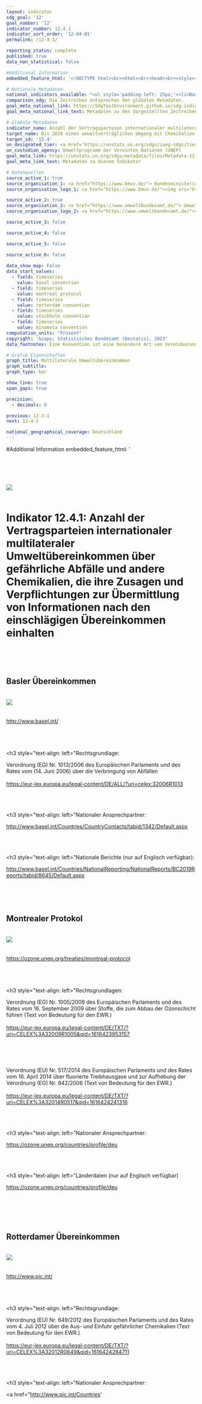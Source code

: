 ```yaml
---
layout: indicator    
sdg_goal: '12'    
goal_number: '12'    
indicator_number: 12.4.1    
indicator_sort_order: '12-04-01'    
permalink: /12-4-1/    

reporting_status: complete    
published: true    
data_non_statistical: false

#Additional Information
embedded_feature_html: '<!DOCTYPE html><br><html><br><head><br><style><br><br>body, h1, h2, h3, h4, h5, h6  {<br>  font-family: Arial, Helvetica, sans-serif; <br>}<br><br>body {<br>  margin-left: 20px;<br>}<br><br>h3 {<br>  margin-top: 5px;<br>  margin-bottom: 0px;<br>  text-align: left;<br>}<br><br>p {<br>  margin-top: 0px;<br>}<br><br>  <br></style><br></head><br><body><br><img src="https://dnstestenvironment.github.io/dns-indicators/public/logos/destatis.png"><br><br><h1>Indikator 12.4.1: Anzahl der Vertragsparteien internationaler multilateraler Umweltübereinkommen über gefährliche Abfälle und andere Chemikalien, die ihre Zusagen und Verpflichtungen zur Übermittlung von Informationen nach den einschlägigen Übereinkommen einhalten</h1><br><br><br><h2>Basler Übereinkommen</h2><br><img src="https://dnstestenvironment.github.io/dns-indicators/public/logos/basel.png"><br><br><br><a href="http://www.basel.int/">http://www.basel.int/</a><br><br><br><br><br><h3 style="text-align: left>"Rechtsgrundlage:</h3><br><p>Verordnung (EG) Nr. 1013/2006 des Europäischen Parlaments und des Rates vom (14. Juni 2006) über die Verbringung von Abfällen<br><br><a href="https://eur-lex.europa.eu/legal-content/DE/ALL/?uri=celex:32006R1013">https://eur-lex.europa.eu/legal-content/DE/ALL/?uri=celex:32006R1013</a></p><br><br><br><h3 style="text-align: left>"Nationaler Ansprechpartner:</h3><br><p><a href="http://www.basel.int/Countries/CountryContacts/tabid/1342/Default.aspx">http://www.basel.int/Countries/CountryContacts/tabid/1342/Default.aspx</a></p><br><br><br><h3 style="text-align: left>"Nationale Berichte (nur auf Englisch verfügbar):</h3><br><p><a href="http://www.basel.int/Countries/NationalReporting/NationalReports/BC2019Reports/tabid/8645/Default.aspx">http://www.basel.int/Countries/NationalReporting/NationalReports/BC2019Reports/tabid/8645/Default.aspx</a></p><br><br><br><h2>Montrealer Protokol</h2><br><img src="https://dnstestenvironment.github.io/dns-indicators/public/logos/montreal.png"><br><br><br><a href="https://ozone.unep.org/treaties/montreal-protocol">https://ozone.unep.org/treaties/montreal-protocol</a><br><br><br><br><br><h3 style="text-align: left>"Rechtsgrundlagen:</h3><br><p>Verordnung (EG) Nr. 1005/2009 des Europäischen Parlaments und des Rates vom 16. September 2009 über Stoffe, die zum Abbau der Ozonschicht führen (Text von Bedeutung für den EWR.)<br><br><a href="https://eur-lex.europa.eu/legal-content/DE/TXT/?uri=CELEX%3A32009R1005&qid=1616423953157">https://eur-lex.europa.eu/legal-content/DE/TXT/?uri=CELEX%3A32009R1005&qid=1616423953157</a></p><br><br><br><p>Verordnung (EU) Nr. 517/2014 des Europäischen Parlaments und des Rates vom 16. April 2014 über fluorierte Treibhausgase und zur Aufhebung der Verordnung (EG) Nr. 842/2006 (Text von Bedeutung für den EWR.)<br><br><a href="https://eur-lex.europa.eu/legal-content/DE/TXT/?uri=CELEX%3A32014R0517&qid=1616424241316">https://eur-lex.europa.eu/legal-content/DE/TXT/?uri=CELEX%3A32014R0517&qid=1616424241316</a></p><br><br><br><h3 style="text-align: left>"Nationaler Ansprechpartner:</h3><br><p><a href="https://ozone.unep.org/countries/profile/deu">https://ozone.unep.org/countries/profile/deu</a></p><br><br><br><h3 style="text-align: left>"Länderdaten (nur auf Englisch verfügbar)</h3><br><p><a href="https://ozone.unep.org/countries/profile/deu">https://ozone.unep.org/countries/profile/deu</a></p><br><br><br><br><h2>Rotterdamer Übereinkommen</h2><br><img src="https://dnstestenvironment.github.io/dns-indicators/public/logos/rotterdam.png"><br><br><br><a href="http://www.pic.int/">http://www.pic.int/</a><br><br><br><br><br><h3 style="text-align: left>"Rechtsgrundlage:</h3><br><p>Verordnung (EU) Nr. 649/2012 des Europäischen Parlaments und des Rates vom 4. Juli 2012 über die Aus- und Einfuhr gefährlicher Chemikalien (Text von Bedeutung für den EWR.)<br><br><a href="https://eur-lex.europa.eu/legal-content/DE/TXT/?uri=CELEX%3A32012R0649&qid=1616424284711">https://eur-lex.europa.eu/legal-content/DE/TXT/?uri=CELEX%3A32012R0649&qid=1616424284711</a></p><br><br><br><h3 style="text-align: left>"Nationaler Ansprechpartner:</h3><br><p><a href="http://www.pic.int/Countries'    

# Nationale Metadaten    
national_indicators_available: "<ul style='padding-left: 25px;'><li>Basler Übereinkommen</li> <li> Montrealer Protokoll</li> <li> Rotterdamer Übereinkommen</li> <li> Stockholmer Übereinkommen</li> <li> Minamata Übereinkommen</li></ul>"    
comparison_sdg: Die Zeitreihen entsprechen den globalen Metadaten.    
goal_meta_national_link: https://SdgTestEnvironment.github.io/sdg-indicators/public/Meta/12.4.1.pdf
goal_meta_national_link_text: Metadaten zu den dargestellten Zeitreihen    

# Globale Metadaten    
indicator_name: Anzahl der Vertragsparteien internationaler multilateraler Umweltübereinkommen über gefährliche Abfälle und andere Chemikalien, die ihre Zusagen und Verpflichtungen zur Übermittlung von Informationen nach den einschlägigen Übereinkommen einhalten    
target_name: Bis 2020 einen umweltverträglichen Umgang mit Chemikalien und allen Abfällen während ihres gesamten Lebenszyklus in Übereinstimmung mit den vereinbarten internationalen Rahmenregelungen erreichen und ihre Freisetzung in Luft, Wasser und Boden erheblich verringern, um ihre nachteiligen Auswirkungen auf die menschliche Gesundheit und die Umwelt auf ein Mindestmaß zu beschränken    
target_id: '12.4'    
un_designated_tier: <a href='https://unstats.un.org/sdgs/iaeg-sdgs/tier-classification/' title='Klicken Sie hier um weitere Informationen zur UN-Tier-Klassifikation zu erhalten.'  target='_blank'>Tier I</a>    
un_custodian_agency: Umweltprogramm der Vereinten Nationen (UNEP)    
goal_meta_link: https://unstats.un.org/sdgs/metadata/files/Metadata-12-04-01.pdf    
goal_meta_link_text: Metadaten zu diesem Indikator        

# Datenquellen
source_active_1: true
source_organisation_1: <a href="https://www.bmuv.de/"> Bundesministerium für Umwelt, Naturschutz, nukleare Sicherheit und Verbraucherschutz (BMUV) </a>
source_organisation_logo_1: <a href="https://www.bmuv.de/"><img src="https://g205sdgs.github.io/sdg-indicators/public/OrgImgDe/bmuv.png" alt="Logo bmuv" style="height:60px; width:148px"/></a>

source_active_2: true
source_organisation_2: <a href="https://www.umweltbundesamt.de/"> Umweltbundesamt (UBA) </a>
source_organisation_logo_2: <a href="https://www.umweltbundesamt.de/"><img src="https://g205sdgs.github.io/sdg-indicators/public/OrgImgDe/uba.png" alt="Logo uba" style="height:60px; width:148px"/></a>

source_active_3: false

source_active_4: false

source_active_5: false

source_active_6: false
    
data_show_map: False    
data_start_values: 
  - field: timeseries
    value: basel convention
  - field: timeseries
    value: montreal protocol
  - field: timeseries
    value: rotterdam convention
  - field: timeseries
    value: stockholm convention
  - field: timeseries
    value: minamata convention    
computation_units: "Prozent"    
copyright: '&copy; Statistisches Bundesamt (Destatis), 2023'    
data_footnotes: Eine Konvention ist eine besondere Art von Vereinbarung zwischen einer großen Anzahl von Ländern. In einer Konvention kommen Länder zusammen, um ein globales Problem zu besprechen und einen Konsens über die Vorgehensweise zu erzielen, die sie als Reaktion darauf ergreifen sollten. Im Gegensatz zu Verträgen sind Konventionen nicht notwendigerweise rechtlich bindend und können eher als Rahmenwerk oder Konzept fungieren, das keine spezifischen Maßnahmen beinhaltet. Protokolle ähneln Verträgen, aber sie ändern, ergänzen oder verdeutlichen in der Regel ein Abkommen.<br>• Daten berechnen sich über einen Berichtszyklus der vorangegangenen 5 Jahre; der erste Berichtszyklus deckt den Zeitraum 2010-2014 ab.    

# Grafik Eigenschaften    
graph_title: Multilaterale Umweltübereinkommen
graph_subtitle:     
graph_type: bar    

show_line: true
span_gaps: true

precision:
  - decimals: 0    

previous: 12-3-1    
next: 12-4-2    

national_geographical_coverage: Deutschland    
---
```


<span></span>

#Additional Information
embedded_feature_html: '<!DOCTYPE html><br><html><br><head><br><style><br><br>body, h1, h2, h3, h4, h5, h6  {<br>  font-family: Arial, Helvetica, sans-serif; <br>}<br><br>body {<br>  margin-left: 20px;<br>}<br><br>h3 {<br>  margin-top: 5px;<br>  margin-bottom: 0px;<br>  text-align: left;<br>}<br><br>p {<br>  margin-top: 0px;<br>}<br><br>  <br></style><br></head><br><body><br><img src="https://dnstestenvironment.github.io/dns-indicators/public/logos/destatis.png"><br><br><h1>Indikator 12.4.1: Anzahl der Vertragsparteien internationaler multilateraler Umweltübereinkommen über gefährliche Abfälle und andere Chemikalien, die ihre Zusagen und Verpflichtungen zur Übermittlung von Informationen nach den einschlägigen Übereinkommen einhalten</h1><br><br><br><h2>Basler Übereinkommen</h2><br><img src="https://dnstestenvironment.github.io/dns-indicators/public/logos/basel.png"><br><br><br><a href="http://www.basel.int/">http://www.basel.int/</a><br><br><br><br><br><h3 style="text-align: left>"Rechtsgrundlage:</h3><br><p>Verordnung (EG) Nr. 1013/2006 des Europäischen Parlaments und des Rates vom (14. Juni 2006) über die Verbringung von Abfällen<br><br><a href="https://eur-lex.europa.eu/legal-content/DE/ALL/?uri=celex:32006R1013">https://eur-lex.europa.eu/legal-content/DE/ALL/?uri=celex:32006R1013</a></p><br><br><br><h3 style="text-align: left>"Nationaler Ansprechpartner:</h3><br><p><a href="http://www.basel.int/Countries/CountryContacts/tabid/1342/Default.aspx">http://www.basel.int/Countries/CountryContacts/tabid/1342/Default.aspx</a></p><br><br><br><h3 style="text-align: left>"Nationale Berichte (nur auf Englisch verfügbar):</h3><br><p><a href="http://www.basel.int/Countries/NationalReporting/NationalReports/BC2019Reports/tabid/8645/Default.aspx">http://www.basel.int/Countries/NationalReporting/NationalReports/BC2019Reports/tabid/8645/Default.aspx</a></p><br><br><br><h2>Montrealer Protokol</h2><br><img src="https://dnstestenvironment.github.io/dns-indicators/public/logos/montreal.png"><br><br><br><a href="https://ozone.unep.org/treaties/montreal-protocol">https://ozone.unep.org/treaties/montreal-protocol</a><br><br><br><br><br><h3 style="text-align: left>"Rechtsgrundlagen:</h3><br><p>Verordnung (EG) Nr. 1005/2009 des Europäischen Parlaments und des Rates vom 16. September 2009 über Stoffe, die zum Abbau der Ozonschicht führen (Text von Bedeutung für den EWR.)<br><br><a href="https://eur-lex.europa.eu/legal-content/DE/TXT/?uri=CELEX%3A32009R1005&qid=1616423953157">https://eur-lex.europa.eu/legal-content/DE/TXT/?uri=CELEX%3A32009R1005&qid=1616423953157</a></p><br><br><br><p>Verordnung (EU) Nr. 517/2014 des Europäischen Parlaments und des Rates vom 16. April 2014 über fluorierte Treibhausgase und zur Aufhebung der Verordnung (EG) Nr. 842/2006 (Text von Bedeutung für den EWR.)<br><br><a href="https://eur-lex.europa.eu/legal-content/DE/TXT/?uri=CELEX%3A32014R0517&qid=1616424241316">https://eur-lex.europa.eu/legal-content/DE/TXT/?uri=CELEX%3A32014R0517&qid=1616424241316</a></p><br><br><br><h3 style="text-align: left>"Nationaler Ansprechpartner:</h3><br><p><a href="https://ozone.unep.org/countries/profile/deu">https://ozone.unep.org/countries/profile/deu</a></p><br><br><br><h3 style="text-align: left>"Länderdaten (nur auf Englisch verfügbar)</h3><br><p><a href="https://ozone.unep.org/countries/profile/deu">https://ozone.unep.org/countries/profile/deu</a></p><br><br><br><br><h2>Rotterdamer Übereinkommen</h2><br><img src="https://dnstestenvironment.github.io/dns-indicators/public/logos/rotterdam.png"><br><br><br><a href="http://www.pic.int/">http://www.pic.int/</a><br><br><br><br><br><h3 style="text-align: left>"Rechtsgrundlage:</h3><br><p>Verordnung (EU) Nr. 649/2012 des Europäischen Parlaments und des Rates vom 4. Juli 2012 über die Aus- und Einfuhr gefährlicher Chemikalien (Text von Bedeutung für den EWR.)<br><br><a href="https://eur-lex.europa.eu/legal-content/DE/TXT/?uri=CELEX%3A32012R0649&qid=1616424284711">https://eur-lex.europa.eu/legal-content/DE/TXT/?uri=CELEX%3A32012R0649&qid=1616424284711</a></p><br><br><br><h3 style="text-align: left>"Nationaler Ansprechpartner:</h3><br><p><a href="http://www.pic.int/Countries'
